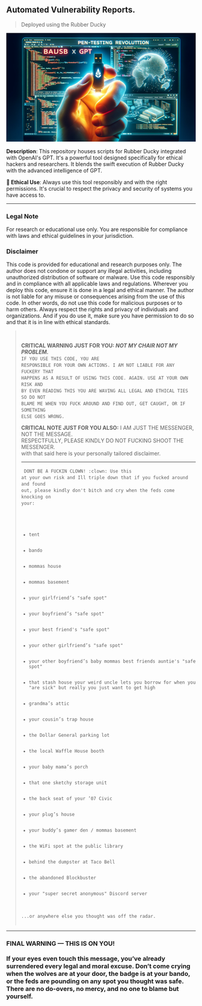 ## Automated Vulnerability Reports.
> Deployed using the Rubber Ducky

![Auto reporting](https://github.com/ryanshatch/Rubber-Ducky-and-GPT/blob/main/banner.png)

**Description**: This repository houses scripts for Rubber Ducky integrated with OpenAI's GPT. It's a powerful tool designed specifically for ethical hackers and researchers. It blends the swift execution of Rubber Ducky with the advanced intelligence of GPT.

**🔐 Ethical Use**: Always use this tool responsibly and with the right permissions. It's crucial to respect the privacy and security of systems you have access to.

---

### Legal Note

For research or educational use only. You are responsible for compliance with laws and ethical guidelines in your jurisdiction.

### Disclaimer
This code is provided for educational and research purposes only. The author does not condone or support any illegal activities, including unauthorized distribution of software or malware. Use this code responsibly and in compliance with all applicable laws and regulations. Wherever you deploy this code, ensure it is done in a legal and ethical manner. The author is not liable for any misuse or consequences arising from the use of this code. In other words, do not use this code for malicious purposes or to harm others. Always respect the rights and privacy of individuals and organizations. And if you do use it, make sure you have permission to do so and that it is in line with ethical standards.
> <br>
> 
> **CRITICAL WARNING JUST FOR YOU: *NOT MY CHAIR NOT MY PROBLEM.*** <br><code>IF YOU USE THIS CODE, YOU ARE RESPONSIBLE FOR YOUR OWN ACTIONS. I AM NOT LIABLE FOR ANY FUCKERY THAT HAPPENS AS A RESULT OF USING THIS CODE. AGAIN. USE AT YOUR OWN RISK AND BY EVEN READING THIS YOU ARE WAVING ALL LEGAL AND ETHICAL TIES SO DO NOT BLAME ME WHEN YOU FUCK AROUND AND FIND OUT, GET CAUGHT, OR IF SOMETHING ELSE GOES WRONG.</code>
>
> **CRITICAL NOTE JUST FOR YOU ALSO:** I AM JUST THE MESSENGER, NOT THE MESSAGE.<br> RESPECTFULLY, PLEASE KINDLY DO NOT FUCKING SHOOT THE MESSENGER.<br> with that said here is your personally tailored disclaimer.<hr>
> <code>
> DONT BE A FUCKIN CLOWN! :clown: Use this at your own risk and Ill triple down that if you fucked around and found out, please kindly don't bitch and cry when the feds come knocking on your:
> <ul>
>   <li>tent</li>
>   <li>bando</li>
>   <li>mommas house</li>
>   <li>mommas basement</li>
>   <li>your girlfriend’s "safe spot"</li>
>   <li>your boyfriend’s "safe spot"</li>
>   <li>your best friend's "safe spot"</li>
>   <li>your other girlfriend’s "safe spot"</li>
>   <li>your other boyfriend’s baby mommas best friends auntie's "safe spot"</li>
>   <li>that stash house your weird uncle lets you borrow for when you "are sick" but really you just want to get high</li>
>   <li>grandma’s attic</li>
>   <li>your cousin’s trap house</li>
>   <li>the Dollar General parking lot</li>
>   <li>the local Waffle House booth</li>
>   <li>your baby mama’s porch</li>
>   <li>that one sketchy storage unit</li>
>   <li>the back seat of your ’07 Civic</li>
>   <li>your plug’s house</li>
>   <li>your buddy’s gamer den / mommas basement</li>
>   <li>the WiFi spot at the public library</li>
>   <li>behind the dumpster at Taco Bell</li>
>   <li>the abandoned Blockbuster</li>
>   <li>your "super secret anonymous" Discord server</li>
> </ul>
> ...or anywhere else you thought was off the radar. </code>
> <br><br>
<hr>
<h3>
FINAL WARNING — THIS IS ON YOU!<br><br>
If your eyes even touch this message, you’ve already surrendered every legal and moral excuse. Don’t come crying when the wolves are at your door, the badge is at your bando, or the feds are pounding on any spot you thought was safe. There are no do-overs, no mercy, and no one to blame but yourself.
</h3>
